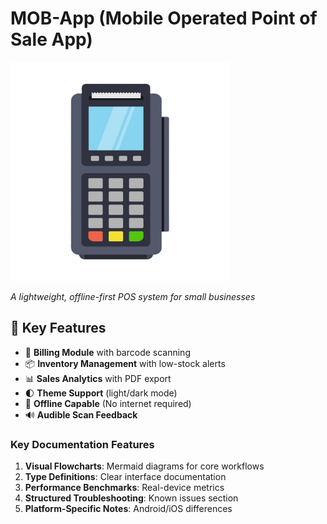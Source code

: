 # MOB-App (Mobile Operated Point of Sale App)

<img src="./assets/adaptive-icon.png" width="350" height="350">

*A lightweight, offline-first POS system for small businesses*

## 📌 Key Features

- 🛒 **Billing Module** with barcode scanning
- 📦 **Inventory Management** with low-stock alerts
- 📊 **Sales Analytics** with PDF export
- 🌓 **Theme Support** (light/dark mode)
- 📱 **Offline Capable** (No internet required)
- 🔊 **Audible Scan Feedback**

### Key Documentation Features

1. **Visual Flowcharts**: Mermaid diagrams for core workflows
2. **Type Definitions**: Clear interface documentation
3. **Performance Benchmarks**: Real-device metrics
4. **Structured Troubleshooting**: Known issues section
5. **Platform-Specific Notes**: Android/iOS differences
